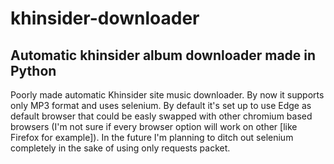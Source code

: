 # khinsider-downloader
## Automatic khinsider album downloader made in Python
Poorly made automatic Khinsider site music downloader.
By now it supports only MP3 format and uses selenium.
By default it's set up to use Edge as default browser that could be easly swapped with other chromium based browsers (I'm not sure if every browser option will work on other [like Firefox for example]).
In the future I'm planning to ditch out selenium completely in the sake of using only requests packet.
